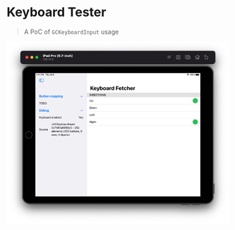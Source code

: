 # Keyboard Tester
> A PoC of `GCKeyboardInput` usage

![preview](https://github.com/loicpirez/KeyboardTester/blob/master/Screenshot-iPad.png?raw=true)
